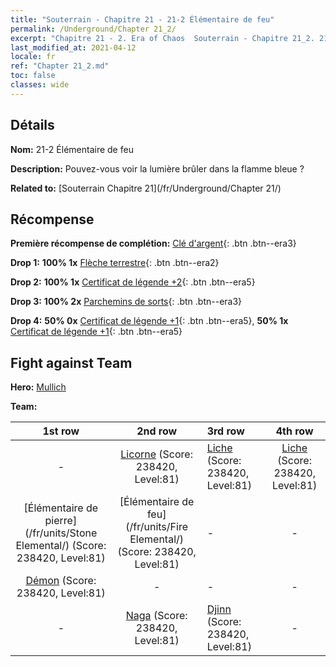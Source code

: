 ```yaml
---
title: "Souterrain - Chapitre 21 - 21-2 Élémentaire de feu"
permalink: /Underground/Chapter 21_2/
excerpt: "Chapitre 21 - 2. Era of Chaos  Souterrain - Chapitre 21_2. 21-2 Élémentaire de feu"
last_modified_at: 2021-04-12
locale: fr
ref: "Chapter 21_2.md"
toc: false
classes: wide
---
```


## Détails

 **Nom:** 21-2 Élémentaire de feu

 **Description:** Pouvez-vous voir la lumière brûler dans la flamme bleue ?

 **Related to:** [Souterrain Chapitre 21](/fr/Underground/Chapter 21/)

## Récompense

 **Première récompense de complétion:** [Clé d'argent](/fr/Items/con_693/){: .btn .btn--era3}

 **Drop 1:** **100% 1x** [Flèche terrestre](/fr/Items/her_464/){: .btn .btn--era2}

 **Drop 2:** **100% 1x** [Certificat de légende +2](/fr/Items/mat_81/){: .btn .btn--era5}

 **Drop 3:** **100% 2x** [Parchemins de sorts](/fr/Items/con_694/){: .btn .btn--era3}

 **Drop 4:** **50% 0x** [Certificat de légende +1](/fr/Items/mat_74/){: .btn .btn--era5}, **50% 1x** [Certificat de légende +1](/fr/Items/mat_74/){: .btn .btn--era5}


## Fight against Team
 **Hero:** [Mullich](/fr/heroes/Mullich/)

 **Team:**


  | 1st row | 2nd row | 3rd row | 4th row |
  |:----:|:----:|:----|:----:|
  | - | [Licorne](/fr/units/Unicorn/) (Score: 238420, Level:81)  | [Liche](/fr/units/Lich/) (Score: 238420, Level:81)  | [Liche](/fr/units/Lich/) (Score: 238420, Level:81)  |
  | [Élémentaire de pierre](/fr/units/Stone Elemental/) (Score: 238420, Level:81)  | [Élémentaire de feu](/fr/units/Fire Elemental/) (Score: 238420, Level:81)  | - | - |
  | [Démon](/fr/units/Demon/) (Score: 238420, Level:81)  | - | - | - |
  | - | [Naga](/fr/units/Naga/) (Score: 238420, Level:81)  | [Djinn](/fr/units/Genie/) (Score: 238420, Level:81)  | - |


